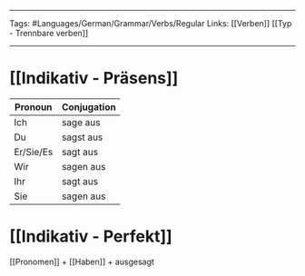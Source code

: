___
Tags: #Languages/German/Grammar/Verbs/Regular 
Links: [[Verben]] [[Typ - Trennbare verben]]
___
# [[Indikativ - Präsens]]
Pronoun|Conjugation
------------ | ------------
Ich | sage aus
Du | sagst aus
Er/Sie/Es | sagt aus
Wir | sagen aus
Ihr | sagt aus
Sie | sagen aus


# [[Indikativ - Perfekt]]
[[Pronomen]] + [[Haben]] + ausgesagt